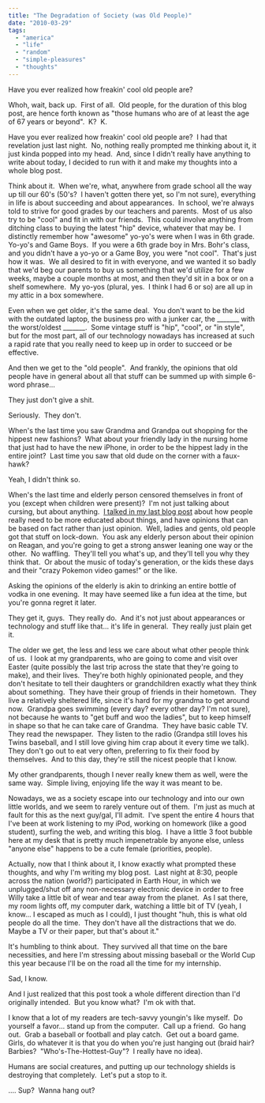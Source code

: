 ```yaml
---
title: "The Degradation of Society (was Old People)"
date: "2010-03-29"
tags:
  - "america"
  - "life"
  - "random"
  - "simple-pleasures"
  - "thoughts"
---
```


Have you ever realized how freakin' cool old people are?

Whoh, wait, back up.  First of all.  Old people, for the duration of this blog post, are hence forth known as "those humans who are of at least the age of 67 years or beyond".  K?  K.

Have you ever realized how freakin' cool old people are?  I had that revelation just last night.  No, nothing really prompted me thinking about it, it just kinda popped into my head.  And, since I didn't really have anything to write about today, I decided to run with it and make my thoughts into a whole blog post.

Think about it.  When we're, what, anywhere from grade school all the way up till our 60's (50's?  I haven't gotten there yet, so I'm not sure), everything in life is about succeeding and about appearances.  In school, we're always told to strive for good grades by our teachers and parents.  Most of us also try to be "cool" and fit in with our friends.  This could involve anything from ditching class to buying the latest "hip" device, whatever that may be.  I distinctly remember how "awesome" yo-yo's were when I was in 6th grade.  Yo-yo's and Game Boys.  If you were a 6th grade boy in Mrs. Bohr's class, and you didn't have a yo-yo or a Game Boy, you were "not cool".  That's just how it was.  We all desired to fit in with everyone, and we wanted it so badly that we'd beg our parents to buy us something that we'd utilize for a few weeks, maybe a couple months at most, and then they'd sit in a box or on a shelf somewhere.  My yo-yos (plural, yes.  I think I had 6 or so) are all up in my attic in a box somewhere.

Even when we get older, it's the same deal.  You don't want to be the kid with the outdated laptop, the business pro with a junker car, the \_\_\_\_\_\_\_ with the worst/oldest \_\_\_\_\_\_\_.  Some vintage stuff is "hip", "cool", or "in style", but for the most part, all of our technology nowadays has increased at such a rapid rate that you really need to keep up in order to succeed or be effective.

And then we get to the "old people".  And frankly, the opinions that old people have in general about all that stuff can be summed up with simple 6-word phrase...

They just don't give a shit.

Seriously.  They don't.

When's the last time you saw Grandma and Grandpa out shopping for the hippest new fashions?  What about your friendly lady in the nursing home that just had to have the new iPhone, in order to be the hippest lady in the entire joint?  Last time you saw that old dude on the corner with a faux-hawk?

Yeah, I didn't think so.

When's the last time and elderly person censored themselves in front of you (except when children were present)?  I'm not just talking about cursing, but about anything.  [I talked in my last blog post](http://niclake13.wordpress.com/2010/03/25/gen-y/) about how people really need to be more educated about things, and have opinions that can be based on fact rather than just opinion.  Well, ladies and gents, old people got that stuff on lock-down.  You ask any elderly person about their opinion on Reagan, and you're going to get a strong answer leaning one way or the other.  No waffling.  They'll tell you what's up, and they'll tell you why they think that.  Or about the music of today's generation, or the kids these days and their "crazy Pokemon video games!" or the like.

Asking the opinions of the elderly is akin to drinking an entire bottle of vodka in one evening.  It may have seemed like a fun idea at the time, but you're gonna regret it later.

They get it, guys.  They really do.  And it's not just about appearances or technology and stuff like that... it's life in general.  They really just plain get it.

The older we get, the less and less we care about what other people think of us.  I look at my grandparents, who are going to come and visit over Easter (quite possibly the last trip across the state that they're going to make), and their lives.  They're both highly opinionated people, and they don't hesitate to tell their daughters or grandchildren exactly what they think about something.  They have their group of friends in their hometown.  They live a relatively sheltered life, since it's hard for my grandma to get around now.  Grandpa goes swimming (every day? every other day? I'm not sure), not because he wants to "get buff and woo the ladies", but to keep himself in shape so that he can take care of Grandma.  They have basic cable TV.  They read the newspaper.  They listen to the radio (Grandpa still loves his Twins baseball, and I still love giving him crap about it every time we talk).  They don't go out to eat very often, preferring to fix their food by themselves.  And to this day, they're still the nicest people that I know.

My other grandparents, though I never really knew them as well, were the same way.  Simple living, enjoying life the way it was meant to be.

Nowadays, we as a society escape into our technology and into our own little worlds, and we seem to rarely venture out of them.  I'm just as much at fault for this as the next guy/gal, I'll admit.  I've spent the entire 4 hours that I've been at work listening to my iPod, working on homework (like a good student), surfing the web, and writing this blog.  I have a little 3 foot bubble here at my desk that is pretty much impenetrable by anyone else, unless "anyone else" happens to be a cute female (priorities, people).

Actually, now that I think about it, I know exactly what prompted these thoughts, and why I'm writing my blog post.  Last night at 8:30, people across the nation (world?) participated in Earth Hour, in which we unplugged/shut off any non-necessary electronic device in order to free Willy take a little bit of wear and tear away from the planet.  As I sat there, my room lights off, my computer dark, watching a little bit of TV (yeah, I know... I escaped as much as I could), I just thought "huh, this is what old people do all the time.  They don't have all the distractions that we do.  Maybe a TV or their paper, but that's about it."

It's humbling to think about.  They survived all that time on the bare necessities, and here I'm stressing about missing baseball or the World Cup this year because I'll be on the road all the time for my internship.

Sad, I know.

And I just realized that this post took a whole different direction than I'd originally intended.  But you know what?  I'm ok with that.

I know that a lot of my readers are tech-savvy youngin's like myself.  Do yourself a favor... stand up from the computer.  Call up a friend.  Go hang out.  Grab a baseball or football and play catch.  Get out a board game.  Girls, do whatever it is that you do when you're just hanging out (braid hair?  Barbies?  "Who's-The-Hottest-Guy"?  I really have no idea).

Humans are social creatures, and putting up our technology shields is destroying that completely.  Let's put a stop to it.

.... Sup?  Wanna hang out?
